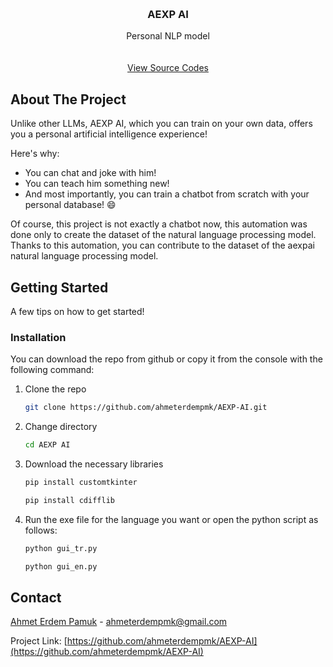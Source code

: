 <a id="readme-top"></a>

<!-- PROJECT LOGO -->
<br />
<div align="center">
  <h3 align="center">AEXP AI</h3>

  <p align="center">
    Personal NLP model
    <br />
    <br />
    <br />
    <a href="https://github.com/ahmeterdempmk/AEXP-AI">View Source Codes</a>
  </p>
</div>


<!-- ABOUT THE PROJECT -->
## About The Project

Unlike other LLMs, AEXP AI, which you can train on your own data, offers you a personal artificial intelligence experience!

Here's why:
* You can chat and joke with him!
* You can teach him something new!
* And most importantly, you can train a chatbot from scratch with your personal database! :smile:

Of course, this project is not exactly a chatbot now, this automation was done only to create the dataset of the natural language processing model. Thanks to this automation, you can contribute to the dataset of the aexpai natural language processing model.

## Getting Started

A few tips on how to get started!

### Installation

You can download the repo from github or copy it from the console with the following command:

1. Clone the repo
   ```sh
   git clone https://github.com/ahmeterdempmk/AEXP-AI.git
   ```
2. Change directory
   ```sh
   cd AEXP AI
   ```
3. Download the necessary libraries
   ```sh
   pip install customtkinter
   ```
   ```sh
   pip install cdifflib
   ```
4. Run the exe file for the language you want or open the python script as follows:
   ```sh
   python gui_tr.py
   ```
   ```sh
   python gui_en.py
   ```

<!-- CONTACT -->
## Contact

[Ahmet Erdem Pamuk](https://linkedin.com/in/ahmet-erdem-pamuk) - ahmeterdempmk@gmail.com

Project Link: [https://github.com/ahmeterdempmk/AEXP-AI](https://github.com/ahmeterdempmk/AEXP-AI)
